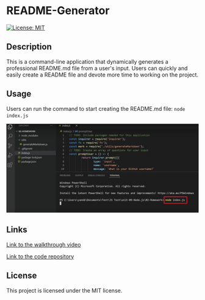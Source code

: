 # README-Generator
[![License: MIT](https://img.shields.io/badge/License-MIT-yellow.svg)](https://opensource.org/licenses/MIT) 
## Description 
This is a command-line application that dynamically generates a professional README.md file from a user's input. Users can quickly and easily create a README file and devote more time to working on the project.
## Usage
Users can run the command to start creating the README.md file: 
`node index.js`
 <p dir="auto"><img src="usage.jpg" alt="usage" style="max-width: 100%;" /></p>

## Links
<p dir="auto"><a href="https://drive.google.com/file/d/1WqhvS9w_e-2rLs8aYcq4gtrfFvb-y5jd/view?usp=sharing">Link to the walkthrough video</a></p>
<p dir="auto"><a href="https://github.com/Yanbud/README-Generator">Link to the code repository</a></p>

## License
This project is licensed under the MIT license.
